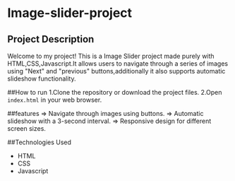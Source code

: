 # Image-slider-project

## Project Description
Welcome to my project!
This is a Image Slider project made purely with HTML,CSS,Javascript.It allows users to navigate through a series of images using "Next" and "previous" buttons,additionally it also supports automatic slideshow functionality.

##How to run
1.Clone the repository or download the project files.
2.Open `index.html` in your web browser.

##features
=> Navigate through images using buttons.
=> Automatic slideshow with a 3-second interval.
=> Responsive design for different screen sizes.

##Technologies Used
- HTML
- CSS
- Javascript
